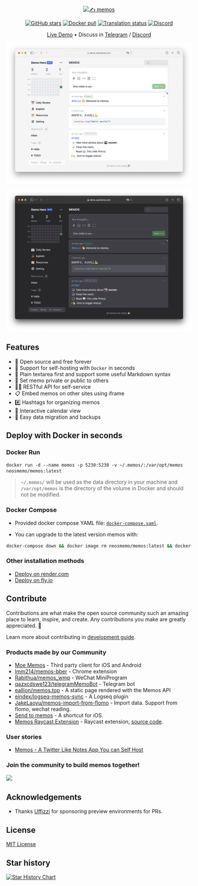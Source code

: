 <p align="center"><a href="https://usememos.com"><img height="64px" src="https://raw.githubusercontent.com/usememos/memos/main/resources/logo-full.webp" alt="✍️ memos" /></a></p>

<p align="center">
  <a href="https://github.com/usememos/memos/stargazers"><img alt="GitHub stars" src="https://img.shields.io/github/stars/usememos/memos" /></a>
  <a href="https://hub.docker.com/r/neosmemo/memos"><img alt="Docker pull" src="https://img.shields.io/docker/pulls/neosmemo/memos.svg" /></a>
  <a href="https://hosted.weblate.org/engage/memos/"><img src="https://hosted.weblate.org/widgets/memos/-/svg-badge.svg" alt="Translation status" /></a>
  <a href="https://discord.gg/tfPJa4UmAv"><img alt="Discord" src="https://img.shields.io/badge/discord-chat-5865f2?logo=discord&logoColor=f5f5f5" /></a>
</p>

<p align="center">
  <a href="https://demo.usememos.com/">Live Demo</a> •
  Discuss in <a href="https://t.me/+-_tNF1k70UU4ZTc9">Telegram</a> / <a href="https://discord.gg/tfPJa4UmAv">Discord</a>
</p>

![demo](./resources/demo.webp#gh-light-mode-only)

![demo-dark](./resources/demo-dark.webp#gh-dark-mode-only)

## Features

- 🦄 Open source and free forever
- 🚀 Support for self-hosting with `Docker` in seconds
- 📜 Plain textarea first and support some useful Markdown syntax
- 👥 Set memo private or public to others
- 🧑‍💻 RESTful API for self-service
- 📋 Embed memos on other sites using iframe
- #️⃣ Hashtags for organizing memos
- 📆 Interactive calendar view
- 💾 Easy data migration and backups

## Deploy with Docker in seconds

### Docker Run

```docker
docker run -d --name memos -p 5230:5230 -v ~/.memos/:/var/opt/memos neosmemo/memos:latest
```

> `~/.memos/` will be used as the data directory in your machine and `/var/opt/memos` is the directory of the volume in Docker and should not be modified.

### Docker Compose

- Provided docker compose YAML file: [`docker-compose.yaml`](./docker-compose.yaml).

- You can upgrade to the latest version memos with:

```sh
docker-compose down && docker image rm neosmemo/memos:latest && docker-compose up -d
```

### Other installation methods

- [Deploy on render.com](./docs/deploy-with-render.md)
- [Deploy on fly.io](https://github.com/hu3rror/memos-on-fly)

## Contribute

Contributions are what make the open source community such an amazing place to learn, inspire, and create. Any contributions you make are greatly appreciated. 🥰

Learn more about contributing in [development guide](./docs/development.md).

### Products made by our Community

- [Moe Memos](https://memos.moe/) - Third party client for iOS and Android
- [lmm214/memos-bber](https://github.com/lmm214/memos-bber) - Chrome extension
- [Rabithua/memos_wmp](https://github.com/Rabithua/memos_wmp) - WeChat MiniProgram
- [qazxcdswe123/telegramMemoBot](https://github.com/qazxcdswe123/telegramMemoBot) - Telegram bot
- [eallion/memos.top](https://github.com/eallion/memos.top) - A static page rendered with the Memos API
- [eindex/logseq-memos-sync](https://github.com/EINDEX/logseq-memos-sync) - A Logseq plugin
- [JakeLaoyu/memos-import-from-flomo](https://github.com/JakeLaoyu/memos-import-from-flomo) - Import data. Support from flomo, wechat reading.
- [Send to memos](https://sharecuts.cn/shortcut/12640) - A shortcut for iOS.
- [Memos Raycast Extension](https://www.raycast.com/JakeYu/memos) - Raycast extension, [source code](https://github.com/JakeLaoyu/memos-raycast).

### User stories

- [Memos - A Twitter Like Notes App You can Self Host](https://noted.lol/memos/)

### Join the community to build memos together!

<a href="https://github.com/usememos/memos/graphs/contributors">
  <img src="https://contrib.rocks/image?repo=usememos/memos" />
</a>

## Acknowledgements

- Thanks [Uffizzi](https://www.uffizzi.com/) for sponsoring preview environments for PRs.

## License

[MIT License](https://github.com/usememos/memos/blob/main/LICENSE)

## Star history

[![Star History Chart](https://api.star-history.com/svg?repos=usememos/memos&type=Date)](https://star-history.com/#usememos/memos&Date)
